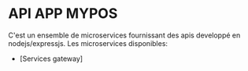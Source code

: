 # API APP MYPOS 

C'est un ensemble de microservices fournissant des apis developpé en nodejs/expressjs.
Les microservices disponibles:
- [Services gateway]